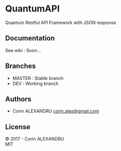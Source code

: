 # QuantumAPI
Quantum Restful API Framework with JSON response

## Documentation
See wiki : Soon...

## Branches
* MASTER : Stable branch
* DEV : Working branch
 
## Authors
* Corin ALEXANDRU <corin.alex@gmail.com>

## License
&copy; 2017 - Corin ALEXANDRU  
MIT
